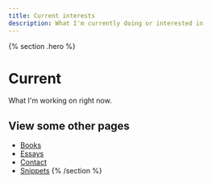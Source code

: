 ```yaml
---
title: Current interests
description: What I'm currently doing or interested in
---
```


{% section .hero %}
# Current 
What I'm working on right now.

## View some other pages

- [Books](/books)
- [Essays](/essays)
- [Contact](/contact)
- [Snippets](/snippets)
{% /section %}